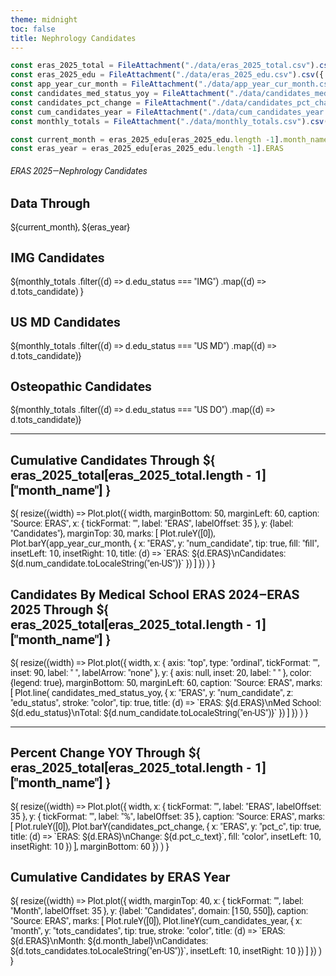 ```yaml
---
theme: midnight
toc: false
title: Nephrology Candidates
---
```



<!-- 01 Styling -->

<style>
@import url('https://fonts.googleapis.com/css2?family=Roboto:wght@400;700&display=swap');

body {
  font-family: 'Roboto', sans-serif;
}

.observablehq {
  font-family: 'Roboto', sans-serif;
  font-size: 3em;
}

.observablehq-link-active > a:nth-child(1) {
  color: #0077c8;
}

#observablehq-header {
  /* --theme-background-b: #cccccc; */
  background-color: #00468b;
  border-radius: 4px;
 }

svg {
  font-family: 'Roboto', sans-serif;
  font-size: 14px;
}

</style>

<!-- 02 Data -->

```js
const eras_2025_total = FileAttachment("./data/eras_2025_total.csv").csv({ typed: true });
const eras_2025_edu = FileAttachment("./data/eras_2025_edu.csv").csv({ typed: true});
const app_year_cur_month = FileAttachment("./data/app_year_cur_month.csv").csv({ typed: true});
const candidates_med_status_yoy = FileAttachment("./data/candidates_med_status_yoy.csv").csv({ typed: true });
const candidates_pct_change = FileAttachment("./data/candidates_pct_change.csv").csv({ typed: true });
const cum_candidates_year = FileAttachment("./data/cum_candidates_year.csv").csv({ typed: true });
const monthly_totals = FileAttachment("./data/monthly_totals.csv").csv({ typed: true });
```

<!-- 02.01 Current ERAS Year and Application Month -->

```js
const current_month = eras_2025_edu[eras_2025_edu.length -1].month_name
const eras_year = eras_2025_edu[eras_2025_edu.length -1].ERAS
```


###### ERAS 2025—Nephrology Candidates

<!-- 03 Cards Showing Top-Line Candidate Numbers -->

<div class="grid grid-cols-4">
  <div class="card">
    <h2>Data Through</h2>
    <span class="big">${current_month}, ${eras_year}</span>
  </div>
  <div class="card">
    <h2>IMG Candidates</h2>
    <span class="big">${monthly_totals
      .filter((d) => d.edu_status === "IMG")
      .map((d) => d.tots_candidate)
      }
    </span>
  </div>
  <div class="card">
    <h2>US MD Candidates</h2>
    <span class="big">${monthly_totals
      .filter((d) => d.edu_status === "US MD")
      .map((d) => d.tots_candidate)}</span>
  </div>
  <div class="card">
    <h2>Osteopathic Candidates</h2>
    <span class="big">${monthly_totals
      .filter((d) => d.edu_status === "US DO")
      .map((d) => d.tots_candidate)}</span>
  </div>
</div>

---

<!-- Visualizations Row 1 -->

<div class="grid grid-cols-2">
  <div class="card">
  <h2><b>Cumulative Candidates Through ${
      eras_2025_total[eras_2025_total.length - 1]["month_name"]
      }</b>
  </h2>
  ${
    resize((width) => Plot.plot({
      width,
      marginBottom: 50,
      marginLeft: 60,
      caption: "Source: ERAS",
       x: { tickFormat: "", label: "ERAS", labelOffset: 35 },
       y: {label: "Candidates"},
       marginTop: 30,
      marks: [
        Plot.ruleY([0]),
        Plot.barY(app_year_cur_month, {
          x: "ERAS", 
          y: "num_candidate",
          tip: true,
          fill: "fill", 
          insetLeft: 10, 
          insetRight: 10,
          title: (d) => `ERAS: ${d.ERAS}\nCandidates: ${d.num_candidate.toLocaleString("en-US")}`
          })
        ]
      })
    )
  }

</div>

  <div class="card">
  <h2>
    <b>Candidates By Medical School ERAS 2024–ERAS 2025 Through ${
      eras_2025_total[eras_2025_total.length - 1]["month_name"]
      }
    </b>  
  </h2>
  ${
    resize((width) => Plot.plot({
      width,
      x: {
        axis: "top", 
        type: "ordinal", 
        tickFormat: "", 
        inset: 90, 
        label: " ",
        labelArrow: "none"
        },
      y: {
        axis: null, 
        inset: 20, 
        label: " "
        },
      color: {legend: true},
      marginBottom: 50,
      marginLeft: 60,
      caption: "Source: ERAS",
      marks: [
        Plot.line(
          candidates_med_status_yoy, 
          {
            x: "ERAS", 
            y: "num_candidate", 
            z: "edu_status", 
            stroke: "color", 
            tip: true,
            title: (d) => `ERAS: ${d.ERAS}\nMed School: ${d.edu_status}\nTotal: ${d.num_candidate.toLocaleString("en-US")}`
          })
        ]
    })
  )
}

</div>
</div>

---

<!-- Visualizations Row 2 -->

<div class="grid grid-cols-2">
  <div class="card">
  <h2>
    <b>
    Percent Change YOY Through ${
      eras_2025_total[eras_2025_total.length - 1]["month_name"]
      }
    </b>
  </h2>
  ${
   resize((width) => Plot.plot({
      width,
      x: { tickFormat: "", label: "ERAS", labelOffset: 35 },
      y: { tickFormat: "", label: "%", labelOffset: 35 },
      caption: "Source: ERAS",
      marks: [
        Plot.ruleY([0]),
        Plot.barY(candidates_pct_change, {
          x: "ERAS", 
          y: "pct_c",
          tip: true,
          title: (d) => `ERAS: ${d.ERAS}\nChange: ${d.pct_c_text}`,
          fill: "color", 
          insetLeft: 10, 
          insetRight: 10
        })
      ],
      marginBottom: 60
    })
  )
}

</div>

  <div class="card">
   <h2>
    <b>
    Cumulative Candidates by ERAS Year  
    </b>
  </h2>
  ${
    resize((width) => Plot.plot({
      width,
      marginTop: 40,
      x: { tickFormat: "", label: "Month", labelOffset: 35 },
      y: {label: "Candidates", domain: [150, 550]},
      caption: "Source: ERAS",
      marks: [
        Plot.ruleY([0]),
        Plot.lineY(cum_candidates_year, {
          x: "month", 
          y: "tots_candidates",
          tip: true,
          stroke: "color", 
          title: (d) => `ERAS: ${d.ERAS}\nMonth: ${d.month_label}\nCandidates: ${d.tots_candidates.toLocaleString("en-US")}`,
          insetLeft: 10, 
          insetRight: 10
        })
      ]
    })
  )
}

</div>
</div>

